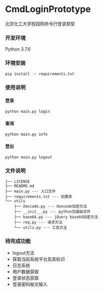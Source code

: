 # CmdLoginPrototype

北京化工大学校园网命令行登录原型

### 开发环境

Python 3.7.6

### 环境安装

```bash
pip install -r requirements.txt
```

### 使用说明


#### 登录

```bash
python main.py login
```

#### 查询

```bash
python main.py info
```

#### 登出

```bash
python main.py logout
```

### 文件说明

```file
├── LICENSE
├── README.md 
├── main.py --- 入口文件
├── requirements.txt --- 前置库
└── utils
    ├── Xencode.py --- Xencode加密方法
    ├── __init__.py --- python包基础文件
    ├── base64.py --- jQuery base64加密方法
    ├── req.py --- 请求方法
    └── utils.py --- 工具方法
```



### 待完成功能

- logout方法
- 获取当前系统平台及其标识
- 日志系统
- 用户数据获取
- 登录状态获取
- 登录密码秘文输入
